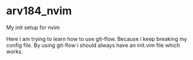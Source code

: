 # arv184_nvim

My init setup for nvim

Here i am trying to learn how to use git-flow. Because i keep breaking my config file. By using git-flow i should always have an init.vim file which works.
